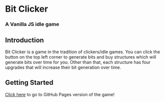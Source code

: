# Bit Clicker
### A Vanilla JS idle game

## Introduction
Bit Clicker is a game in the tradition of clickers/idle games. You can click the button on the top left corner to generate bits and buy structures which will generate bits over time for you. Other than that, each structure has four upgrades that will increase their bit generation over time.

## Getting Started
[Click here](https://porissawa.github.io/bitclick/src/index.html) to go to GitHub Pages version of the game!